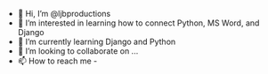 - 👋 Hi, I’m @ljbproductions
- 👀 I’m interested in learning how to connect Python, MS Word, and Django
- 🌱 I’m currently learning Django and Python
- 💞️ I’m looking to collaborate on ...
- 📫 How to reach me - 

<!---
ljbproductions/ljbproductions is a ✨ special ✨ repository because its `README.md` (this file) appears on your GitHub profile.
You can click the Preview link to take a look at your changes.
--->

